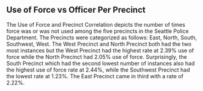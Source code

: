 ## Use of Force vs Officer Per Precinct
The Use of Force and Precinct Correlation depicts the number of times force was or was not used among the five precincts in the Seattle Police Department. The Precincts were categorized as follows: East, North, South, Southwest, West. The West Precinct and North Precinct both had the two most instances but the West Precinct had the highest rate at 2.39% use of force while the North Precinct had 2.05% use of force. Surprisingly, the South Precinct which had the second lowest number of instances also had the highest use of force rate at 2.44%, while the Southwest Precinct had the lowest rate at 1.23%. The East Precinct came in third with a rate of 2.22%.
